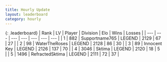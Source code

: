 ```yaml
---
title: Hourly Update
layout: leaderboard
category: hourly
---
```


{: .leaderboard}
| Rank | LV | Player | Division | Elo | Wins | Losses |
| --- | --- | --- | --- | --- | --- | --- |
| <span data-change="1">1</span> | 882 | <span title="ID: 188640">Supportname765</span> | LEGEND | <span data-change="8">2129</span> | <span data-change="1">67</span> | <span data-change="0">27</span> |
| <span data-change="-1">2</span> | 98 | <span title="ID: 773086">WaterTheRoses</span> | LEGEND | <span data-change="0">2128</span> | <span data-change="0">86</span> | <span data-change="0">30</span> |
| <span data-change="1">3</span> | 89 | <span title="ID: 773025">Innocent Key</span> | LEGEND | <span data-change="13">2126</span> | <span data-change="2">137</span> | <span data-change="0">70</span> |
| <span data-change="-1">4</span> | 3046 | <span title="ID: 353063">Sktima</span> | LEGEND | <span data-change="0">2120</span> | <span data-change="0">18</span> | <span data-change="0">5</span> |
| <span data-change="0">5</span> | 1496 | <span title="ID: 402846">RefractedSktima</span> | LEGEND | <span data-change="0">2111</span> | <span data-change="0">72</span> | <span data-change="0">37</span> |